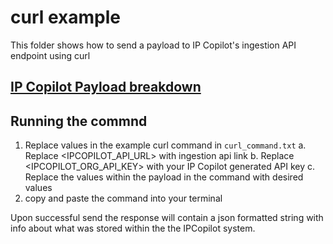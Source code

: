 # curl example
This folder shows how to send a payload  to IP Copilot's ingestion API endpoint using curl

## [IP Copilot Payload breakdown](../../README.md#IP-Copilot-Payload-breakdown)

## Running the commnd
1. Replace values in the example curl command in `curl_command.txt`
  a. Replace <IPCOPILOT_API_URL> with ingestion api link
  b. Replace <IPCOPILOT_ORG_API_KEY> with your IP Copilot generated API key
  c. Replace the values within the payload in the command with desired values
2. copy and paste the command into your terminal

Upon successful send the response will contain a json formatted string with info about what was stored within the the IPCopilot system.